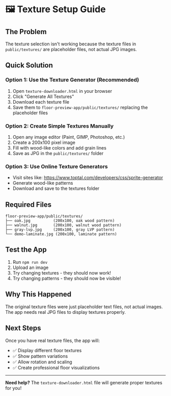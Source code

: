 # 🖼️ Texture Setup Guide

## The Problem
The texture selection isn't working because the texture files in `public/textures/` are placeholder files, not actual JPG images.

## Quick Solution

### Option 1: Use the Texture Generator (Recommended)
1. Open `texture-downloader.html` in your browser
2. Click "Generate All Textures" 
3. Download each texture file
4. Save them to `floor-preview-app/public/textures/` replacing the placeholder files

### Option 2: Create Simple Textures Manually
1. Open any image editor (Paint, GIMP, Photoshop, etc.)
2. Create a 200x100 pixel image
3. Fill with wood-like colors and add grain lines
4. Save as JPG in the `public/textures/` folder

### Option 3: Use Online Texture Generators
- Visit sites like: https://www.toptal.com/developers/css/sprite-generator
- Generate wood-like patterns
- Download and save to the textures folder

## Required Files
```
floor-preview-app/public/textures/
├── oak.jpg          (200x100, oak wood pattern)
├── walnut.jpg       (200x100, walnut wood pattern)  
├── gray-lvp.jpg     (200x100, gray LVP pattern)
└── demo-laminate.jpg (200x100, laminate pattern)
```

## Test the App
1. Run `npm run dev`
2. Upload an image
3. Try changing textures - they should now work!
4. Try changing patterns - they should now be visible!

## Why This Happened
The original texture files were just placeholder text files, not actual images. The app needs real JPG files to display textures properly.

## Next Steps
Once you have real texture files, the app will:
- ✅ Display different floor textures
- ✅ Show pattern variations  
- ✅ Allow rotation and scaling
- ✅ Create professional floor visualizations

---

**Need help?** The `texture-downloader.html` file will generate proper textures for you!
